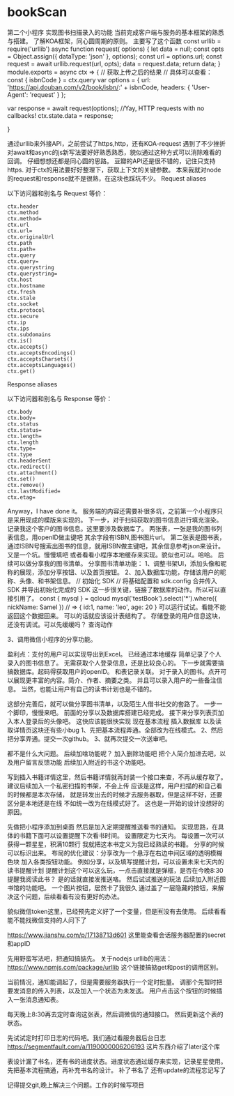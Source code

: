 # bookScan
第二个小程序
实现图书扫描录入的功能
当前完成客户端与服务的基本框架的熟悉与搭建。
了解KOA框架，同心圆周期的原则。
主要写了这个函数
const urllib = require('urllib')
async function request( options) {
  let data = null;
  const opts = Object.assign({ dataType: 'json' }, options);
  const url = options.url;
  const request = await urllib.request(url, opts);
  data = request.data;
  return data;
}
module.exports = async ctx => {
  // 获取上传之后的结果
  // 具体可以查看：
  const { isbnCode } = ctx.query
  var options = {
    url: 'https://api.douban.com/v2/book/isbn/:' + isbnCode,
    headers: { 'User-Agent': 'request' }
  };

  var response = await request(options); //Yay, HTTP requests with no callbacks! 
  ctx.state.data = response;

}

通过urllib来外接API，之前尝试了https,http，还有KOA-request 遇到了不少挫折
对await和async的js新写法要好好熟悉熟悉，貌似通过这种方式可以消除难看的回调。
仔细想想还都是同心圆的思路。
豆瓣的API还是很不错的，记住只支持https.
对于ctx的用法要好好整理下，获取上下文的关键参数。 
本来我就对node的request和response就不是很熟，在这块也踩坑不少。
Request aliases

以下访问器和别名与 Request 等价：

    ctx.header
    ctx.method
    ctx.method=
    ctx.url
    ctx.url=
    ctx.originalUrl
    ctx.path
    ctx.path=
    ctx.query
    ctx.query=
    ctx.querystring
    ctx.querystring=
    ctx.host
    ctx.hostname
    ctx.fresh
    ctx.stale
    ctx.socket
    ctx.protocol
    ctx.secure
    ctx.ip
    ctx.ips
    ctx.subdomains
    ctx.is()
    ctx.accepts()
    ctx.acceptsEncodings()
    ctx.acceptsCharsets()
    ctx.acceptsLanguages()
    ctx.get()

Response aliases

以下访问器和别名与 Response 等价：

    ctx.body
    ctx.body=
    ctx.status
    ctx.status=
    ctx.length=
    ctx.length
    ctx.type=
    ctx.type
    ctx.headerSent
    ctx.redirect()
    ctx.attachment()
    ctx.set()
    ctx.remove()
    ctx.lastModified=
    ctx.etag=

Anyway，I have done it。
服务端的内容还需要补很多坑，之前第一个小程序只是采用现成的模版来实现的。
下一步，对于扫码获取的图书信息进行填充渲染。
记录我这个客户的图书信息。这里要涉及数据库了。
两张表，一张是我的图书列表信息，用openID做主键吧 其余字段有ISBN,图书图片url。
第二张表是图书表，通过ISBN号搜索出图书的信息，就用ISBN做主键吧，其余信息参考json来设计。
又是一个坑。慢慢填吧
或者看看小程序本地缓存来实现。貌似也可以。哈哈。
后续可以做分享我的图书清单。
分享图书清单功能：
1、调整书架UI，添加头像和昵称的展现，添加分享按钮、以及首页按钮。
2、加入数据库功能，存储该用户的昵称、头像、和书架信息。
// 初始化 SDK
// 将基础配置和 sdk.config 合并传入 SDK 并导出初始化完成的 SDK
这一步很关键，链接了数据库的动作。所以可以直接引用了。
const { mysql } = qcloud
mysql('testBook').select('*').where({ nickName: Samel }) // => { id:1, name: 'leo', age: 20 }
可以运行试试。看能不能返回这个数据回来。
可以的话就应该设计表结构了。
存储登录的用户信息这块，还没有调试。可以先缓缓吗？
查询动作

3、调用微信小程序的分享功能。

盈利点：支付的用户可以实现导出到Excel。
已经通过本地缓存 简单记录了个人录入的图书信息了。
无需获取个人登录信息，还是比较良心的。
下一步就需要搞搞数据库。起码得获取用户的openID。
和表记录关联。
对于录入的图书。点开可以展现更丰富的内容。简介、作者、摘要之类。
并且可以录入用户的一些备注信息。
当然，也能让用户有自己的读书计划也是不错的。

这部分完善后，就可以做分享图书清单，以及陌生人借书社交的套路了。
一步一个脚印，慢慢来吧。
前面的分享以及数据库搭建已经完成。
接下来分享列表页加入本人登录后的头像吧。
这快应该能很快实现
现在基本流程 插入数据库 以及读取详情页这块还有些小bug
1、先把基本流程弄通。全部改为在线模式。
2、然后把分享弄通。提交一次github。
3、就再次提交一次送审吧。

都不是什么大问题。
后续加啥功能呢？
加入删除功能吧
把个人简介加进去吧，以及用户留言反馈功能
后续加入附近的书这个功能吧。

写到插入书籍详情这里，然后书籍详情就再封装一个接口来查，不再从缓存取了。
建议后续加入一个私密扫描的书架，不会上传
应该是这样，用户扫描的和自己看的时候都是本次存储，
就是转发出去的时候才去服务器取，但是这样不好，还要区分是本地还是在线
不如统一改为在线模式好了。
这也是一开始的设计没想好的原因。

先做把小程序添加到桌面
然后是加入定期提醒推送看书的通知。
实现思路，在具体的书籍下面可以设置提醒下次看书时间。
设置限定为七天内。
每设置一次可以获得一颗星星，积满10颗行 我就把这本书定义为我已经熟读的书籍。
分享的时候可以标识出来。
布局的优化建议：分享改为一个悬浮在右边中间区域的透明模糊色块
加入各类按钮功能。
例如分享，以及填写提醒计划，可以设置未来七天内的读书提醒计划
提醒计划这个可以这么玩，一点击直接就是弹框，是否在今晚8:30提醒我阅读此书？
是的话就直接发推送咯。
然后试试推送的玩法
后续加入附近图书馆的功能吧。
一个图片按钮，居然卡了我很久
通过盖了一层隐藏的按钮，来解决这个问题，后续看看有没有更好的办法。

貌似微信token这里，已经预先定义好了一个变量，但是🈶️没有去使用。
后续看看能不能找微信支持的人问下了

https://www.jianshu.com/p/17138713d601
这里能查看会话服务器配置的secret和appID

先用野蛮写法吧，把通知搞掂先。
关于nodejs urllib的用法：
https://www.npmjs.com/package/urllib
这个链接搞掂get和post的调用区别。

当前情况，通知能调起了，但是需要服务器执行一个定时批量。
调那个先暂时把要发消息的传入列表，以及加入一个状态为未发送。
用户点击这个按钮的时候插入一张消息通知表。

每天晚上8:30再去定时查询这张表，然后调微信的通知接口。
然后更新这个表的状态。

先试试定时打印日志的代码吧。我们通过看服务器后台日志
https://segmentfault.com/a/1190000006206193
这片东西介绍了later这个库

表设计漏了书名，还有书的进度状态。进度状态通过缓存来实现，记录星星使用。
先把基本流程搞通，再补充书名的设计。
补了书名了
还有update的流程忘记写了

记得提交git,晚上解决三个问题。工作的时候写项目
